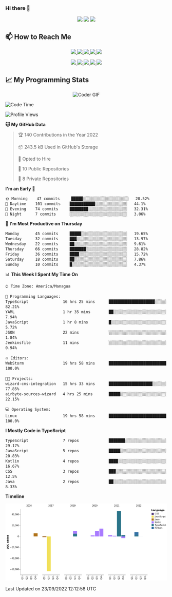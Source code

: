 ### Hi there 👋

<!--
**DevKenny/DevKenny** is a ✨ _special_ ✨ repository because its `README.md` (this file) appears on your GitHub profile.

Here are some ideas to get you started:

- 🔭 I’m currently working on ...
- 🌱 I’m currently learning ...
- 👯 I’m looking to collaborate on ...
- 🤔 I’m looking for help with ...
- 💬 Ask me about ...
- 📫 How to reach me: ...
- 😄 Pronouns: ...
- ⚡ Fun fact: ...
-->

<p align = "center">
  <img src="https://github-readme-stats.vercel.app/api?username=DevKenny&count_private=true&show_icons=true&theme=graywhite&line_height=30&hide_border=true">
  <img src="https://github-readme-stats.vercel.app/api/top-langs/?username=DevKenny&hide=html,css&theme=graywhite&hide_border=true">
  <img src="https://github-profile-summary-cards.vercel.app/api/cards/profile-details?username=DevKenny&theme=vue">
</p>

## 📫 How to Reach Me

<p align="center">
 <a href="https://devkenny.github.io">
  <img src="https://img.shields.io/badge/DevKenny-%23206A5D.svg?&style=for-the-badge&logo=jquery&logoColor=white" />
 </a>

 <a href="https://www.linkedin.com/in/hreal92">
  <img src="https://img.shields.io/badge/connect-%230077B5.svg?&style=for-the-badge&logo=linkedin&logoColor=white" />
 </a>

 <a href="https://join.skype.com/invite/IQ6gVADlpBSM">
  <img src="https://img.shields.io/badge/chat-%2300AFF0.svg?&style=for-the-badge&logo=skype&logoColor=white" />
 </a>

 <a href="mailto:realherrold@gmail.com">
  <img src="https://img.shields.io/badge/email-%23C14438.svg?&style=for-the-badge&logo=Gmail&logoColor=white" />
 </a>

 <a href="https://wa.me/50589517503">
  <img src="https://img.shields.io/badge/Whatsapp-%2300BFA5.svg?&style=for-the-badge&logo=Whatsapp&logoColor=white" />
 </a>
</p>

<p align="center">
  <a href="#">
    <img src="https://badges.pufler.dev/visits/DevKenny/DevKenny?style=flat-square&color=green&logo=github">
  </a>
  <a href="#">
    <img src="https://badges.pufler.dev/years/DevKenny?style=flat-square&color=green&logo=github">
  </a>
  <a href="#">
    <img src="https://badges.pufler.dev/repos/DevKenny?style=flat-square&color=green&logo=github">
  </a>
  <a href="#">
    <img src="https://badges.pufler.dev/gists/DevKenny?style=flat-square&color=green&logo=github">
  </a>
  <a href="#">
    <img src="https://badges.pufler.dev/commits/monthly/DevKenny?style=flat-square&color=green&logo=github">
  </a>
</p>

## 📈 My Programming Stats

<p align="center">
 <img src="https://www.mygo.ge/uploads/blog/1584023795.jpg" alt="Coder GIF" style="max-width:500px">
</p>

<!--START_SECTION:waka-->
![Code Time](http://img.shields.io/badge/Code%20Time-4%2C296%20hrs%2021%20mins-blue)

![Profile Views](http://img.shields.io/badge/Profile%20Views-0-blue)

**🐱 My GitHub Data** 

> 🏆 140 Contributions in the Year 2022
 > 
> 📦 243.5 kB Used in GitHub's Storage 
 > 
> 💼 Opted to Hire
 > 
> 📜 10 Public Repositories 
 > 
> 🔑 8 Private Repositories  
 > 
**I'm an Early 🐤** 

```text
🌞 Morning    47 commits     █████░░░░░░░░░░░░░░░░░░░░   20.52% 
🌆 Daytime    101 commits    ███████████░░░░░░░░░░░░░░   44.1% 
🌃 Evening    74 commits     ████████░░░░░░░░░░░░░░░░░   32.31% 
🌙 Night      7 commits      ░░░░░░░░░░░░░░░░░░░░░░░░░   3.06%

```
📅 **I'm Most Productive on Thursday** 

```text
Monday       45 commits     █████░░░░░░░░░░░░░░░░░░░░   19.65% 
Tuesday      32 commits     ███░░░░░░░░░░░░░░░░░░░░░░   13.97% 
Wednesday    22 commits     ██░░░░░░░░░░░░░░░░░░░░░░░   9.61% 
Thursday     66 commits     ███████░░░░░░░░░░░░░░░░░░   28.82% 
Friday       36 commits     ████░░░░░░░░░░░░░░░░░░░░░   15.72% 
Saturday     18 commits     ██░░░░░░░░░░░░░░░░░░░░░░░   7.86% 
Sunday       10 commits     █░░░░░░░░░░░░░░░░░░░░░░░░   4.37%

```


📊 **This Week I Spent My Time On** 

```text
⌚︎ Time Zone: America/Managua

💬 Programming Languages: 
TypeScript               16 hrs 25 mins      ████████████████████░░░░░   82.21% 
YAML                     1 hr 35 mins        ██░░░░░░░░░░░░░░░░░░░░░░░   7.94% 
JavaScript               1 hr 8 mins         █░░░░░░░░░░░░░░░░░░░░░░░░   5.72% 
JSON                     22 mins             ░░░░░░░░░░░░░░░░░░░░░░░░░   1.84% 
Jenkinsfile              11 mins             ░░░░░░░░░░░░░░░░░░░░░░░░░   0.94%

🔥 Editors: 
WebStorm                 19 hrs 58 mins      █████████████████████████   100.0%

🐱‍💻 Projects: 
wizard-cms-integration   15 hrs 33 mins      ███████████████████░░░░░░   77.85% 
airbyte-sources-wizard   4 hrs 25 mins       █████░░░░░░░░░░░░░░░░░░░░   22.15%

💻 Operating System: 
Linux                    19 hrs 58 mins      █████████████████████████   100.0%

```

**I Mostly Code in TypeScript** 

```text
TypeScript               7 repos             ███████░░░░░░░░░░░░░░░░░░   29.17% 
JavaScript               5 repos             █████░░░░░░░░░░░░░░░░░░░░   20.83% 
Kotlin                   4 repos             ████░░░░░░░░░░░░░░░░░░░░░   16.67% 
CSS                      3 repos             ███░░░░░░░░░░░░░░░░░░░░░░   12.5% 
Java                     2 repos             ██░░░░░░░░░░░░░░░░░░░░░░░   8.33%

```


**Timeline**

![Chart not found](https://raw.githubusercontent.com/DevKenny/DevKenny/main/charts/bar_graph.png) 


 Last Updated on 23/09/2022 12:12:58 UTC
<!--END_SECTION:waka-->
